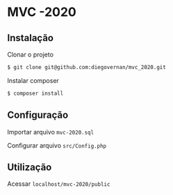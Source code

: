 # MVC -2020

## Instalação
Clonar o projeto
```bash
$ git clone git@github.com:diegovernan/mvc_2020.git
```

Instalar composer
```bash
$ composer install
```

## Configuração

Importar arquivo `mvc-2020.sql`

Configurar arquivo `src/Config.php`

## Utilização
Acessar `localhost/mvc-2020/public`